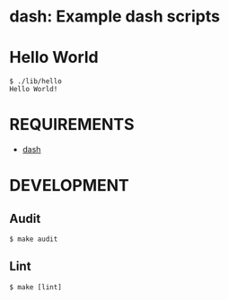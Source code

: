 # dash: Example dash scripts

# Hello World

```console
$ ./lib/hello
Hello World!
```

# REQUIREMENTS

* [dash](https://linux.die.net/man/1/dash)

# DEVELOPMENT

## Audit

```console
$ make audit
```

## Lint

```console
$ make [lint]
```
